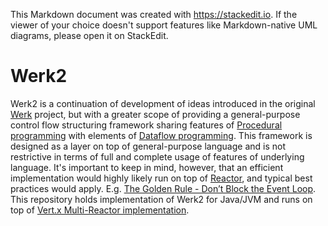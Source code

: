 This Markdown document was created with https://stackedit.io. If the viewer of your choice doesn't support features like Markdown-native UML diagrams, please open it on StackEdit.
# Werk2

Werk2 is a continuation of development of ideas introduced in the original [Werk](https://github.com/codekrolik/Werk) project, but with a greater scope of providing a general-purpose control flow structuring framework sharing features of [Procedural programming](https://en.wikipedia.org/wiki/Procedural_programming) with elements of [Dataflow programming](https://en.wikipedia.org/wiki/Dataflow_programming). This framework is designed as a layer on top of general-purpose language and is not restrictive in terms of full and complete usage of features of underlying language. 
It's important to keep in mind, however, that an efficient implementation would highly likely run on top of [Reactor](https://en.wikipedia.org/wiki/Reactor_pattern), and typical best practices would apply. E.g. [The Golden Rule - Don’t Block the Event Loop](https://vertx.io/docs/vertx-core/java/#golden_rule).
This repository holds implementation of Werk2 for Java/JVM and runs on top of [Vert.x Multi-Reactor implementation](https://vertx.io/docs/vertx-core/java/#_reactor_and_multi_reactor).

